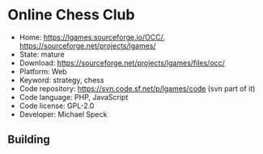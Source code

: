 # Online Chess Club

- Home: https://lgames.sourceforge.io/OCC/, https://sourceforge.net/projects/lgames/
- State: mature
- Download: https://sourceforge.net/projects/lgames/files/occ/
- Platform: Web
- Keyword: strategy, chess
- Code repository: https://svn.code.sf.net/p/lgames/code (svn part of it)
- Code language: PHP, JavaScript
- Code license: GPL-2.0
- Developer: Michael Speck

## Building
